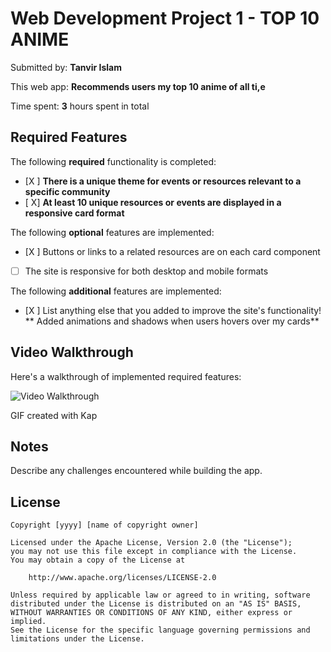 # Web Development Project 1 - **TOP 10 ANIME**

Submitted by: **Tanvir Islam**

This web app: **Recommends users my top 10 anime of all ti,e**

Time spent: **3** hours spent in total

## Required Features

The following **required** functionality is completed:

- [X ] **There is a unique theme for events or resources relevant to a specific community**
- [ X] **At least 10 unique resources or events are displayed in a responsive card format**

The following **optional** features are implemented:

- [X ] Buttons or links to a related resources are on each card component
- [ ] The site is responsive for both desktop and mobile formats

The following **additional** features are implemented:

- [X ] List anything else that you added to improve the site's functionality!
  ** Added animations and shadows when users hovers over my cards**

## Video Walkthrough

Here's a walkthrough of implemented required features:

<img src='./src/images/kap.gif' title='TOP 10 ANIME' width='' alt='Video Walkthrough' />

<!-- Replace this with whatever GIF tool you used! -->

GIF created with Kap

<!-- Recommended tools:
[Kap](https://getkap.co/) for macOS
[ScreenToGif](https://www.screentogif.com/) for Windows
[peek](https://github.com/phw/peek) for Linux. -->

## Notes

Describe any challenges encountered while building the app.

## License

    Copyright [yyyy] [name of copyright owner]

    Licensed under the Apache License, Version 2.0 (the "License");
    you may not use this file except in compliance with the License.
    You may obtain a copy of the License at

        http://www.apache.org/licenses/LICENSE-2.0

    Unless required by applicable law or agreed to in writing, software
    distributed under the License is distributed on an "AS IS" BASIS,
    WITHOUT WARRANTIES OR CONDITIONS OF ANY KIND, either express or implied.
    See the License for the specific language governing permissions and
    limitations under the License.
